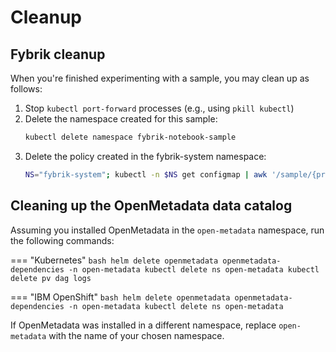 # Cleanup
## Fybrik cleanup
When you're finished experimenting with a sample, you may clean up as follows:

1. Stop `kubectl port-forward` processes (e.g., using `pkill kubectl`)
2. Delete the namespace created for this sample:
    ```bash
    kubectl delete namespace fybrik-notebook-sample
    ```
3. Delete the policy created in the fybrik-system namespace:
    ```bash
    NS="fybrik-system"; kubectl -n $NS get configmap | awk '/sample/{print $1}' | xargs  kubectl delete -n $NS configmap
    ```

## Cleaning up the OpenMetadata data catalog
Assuming you installed OpenMetadata in the `open-metadata` namespace, run the following commands:

=== "Kubernetes"
    ```bash
    helm delete openmetadata openmetadata-dependencies -n open-metadata
    kubectl delete ns open-metadata
    kubectl delete pv dag logs
    ```

=== "IBM OpenShift"
    ```bash
    helm delete openmetadata openmetadata-dependencies -n open-metadata
    kubectl delete ns open-metadata
    ```

If OpenMetadata was installed in a different namespace, replace `open-metadata` with the name of your chosen namespace.
